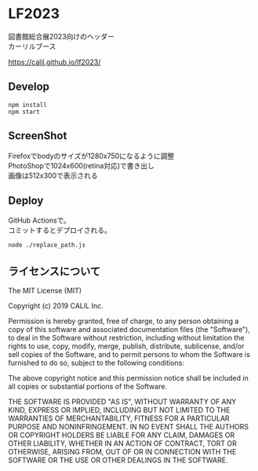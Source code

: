 # LF2023

図書館総合展2023向けのヘッダー  
カーリルブース

https://calil.github.io/lf2023/

## Develop

```
npm install  
npm start
```

## ScreenShot

Firefoxでbodyのサイズが1280x750になるように調整  
PhotoShopで1024x600(retina対応)で書き出し  
画像は512x300で表示される


## Deploy

GitHub Actionsで。  
コミットするとデプロイされる。  

```
node ./replace_path.js
```

## ライセンスについて

The MIT License (MIT)

Copyright (c) 2019 CALIL Inc.

Permission is hereby granted, free of charge, to any person obtaining a copy
of this software and associated documentation files (the "Software"), to deal
in the Software without restriction, including without limitation the rights
to use, copy, modify, merge, publish, distribute, sublicense, and/or sell
copies of the Software, and to permit persons to whom the Software is
furnished to do so, subject to the following conditions:

The above copyright notice and this permission notice shall be included in all
copies or substantial portions of the Software.

THE SOFTWARE IS PROVIDED "AS IS", WITHOUT WARRANTY OF ANY KIND, EXPRESS OR
IMPLIED, INCLUDING BUT NOT LIMITED TO THE WARRANTIES OF MERCHANTABILITY,
FITNESS FOR A PARTICULAR PURPOSE AND NONINFRINGEMENT. IN NO EVENT SHALL THE
AUTHORS OR COPYRIGHT HOLDERS BE LIABLE FOR ANY CLAIM, DAMAGES OR OTHER
LIABILITY, WHETHER IN AN ACTION OF CONTRACT, TORT OR OTHERWISE, ARISING FROM,
OUT OF OR IN CONNECTION WITH THE SOFTWARE OR THE USE OR OTHER DEALINGS IN THE
SOFTWARE.
